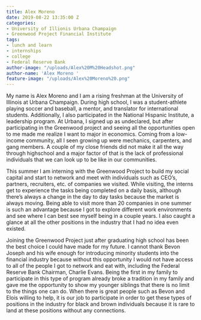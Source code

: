 ```yaml
---
title: Alex Moreno
date: 2019-08-22 13:35:00 Z
categories:
- University of Illionis Urbana Champaign
- Greenwood Project Financial Institute
tags:
- lunch and learn
- internships
- college
- Federal Reserve Bank
author-image: "/uploads/Alex%20M%20Headshot.png"
author-name: 'Alex Moreno '
feature-image: "/uploads/Alex%20Moreno%20.png"
---
```


My name is Alex Moreno and I am a rising freshman at the University of Illinois at Urbana Champaign. During high school, I was a student-athlete playing soccer and baseball, a mentor, and translator for international students. Additionally, I also participated in the National Hispanic Institute, a leadership program. At Urbana, I signed up as undeclared, but after participating in the Greenwood project and seeing all the opportunities open to me made me realize I want to major in economics. Coming from a low-income community, all I seen growing up were mechanics, carpenters, and gang members. A couple of my close friends did not make it all the way through highschool and a major factor of that is the lack of professional individuals that we can look up to be like in our communities. 
 
This summer I am interning with the Greenwood Project to build my social capital and start to network and meet with individuals such as CEO’s, partners, recruiters, etc. of companies we visited. While visiting, the interns get to experience the tasks being completed on a daily basis, although there’s always a change in the day to day tasks because the market is always moving. Being able to visit more than 20 companies in one summer is such an advantage because I got to explore different work environments and see where I can best see myself being in a couple years. I also caught a glance at all the other positions in the industry that I had no idea even existed. 
 
Joining the Greenwood Project just after graduating high school has been the best choice I could have made for my future. I cannot thank Bevon Joseph and his wife enough for introducing minority students into the financial industry because without this opportunity I would not have access to all of the people I got to network and eat with, including the Federal Reserve Bank Chairman, Charlie Evans. Being the first in my family to participate in this type of program already broke a tradition in my family and gave me the opportunity to show my younger siblings that there is no limit to the things one can do. When there is great people such as Bevon and Elois willing to help, it is our job to participate in order to get these types of positions in the industry for black and brown individuals because it is rare to land at these positions without any connections.
